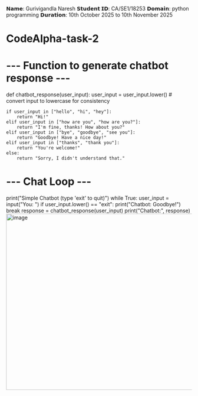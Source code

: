 𝗡𝗮𝗺𝗲: Gurivigandla Naresh
𝗦𝘁𝘂𝗱𝗲𝗻𝘁 𝗜𝗗: CA/SE1/18253
𝗗𝗼𝗺𝗮𝗶𝗻: python programming
𝗗𝘂𝗿𝗮𝘁𝗶𝗼𝗻: 10th October 2025 to 10th November 2025
# CodeAlpha-task-2
# --- Function to generate chatbot response ---
def chatbot_response(user_input):
    user_input = user_input.lower()  # convert input to lowercase for consistency

    if user_input in ["hello", "hi", "hey"]:
        return "Hi!"
    elif user_input in ["how are you", "how are you?"]:
        return "I'm fine, thanks! How about you?"
    elif user_input in ["bye", "goodbye", "see you"]:
        return "Goodbye! Have a nice day!"
    elif user_input in ["thanks", "thank you"]:
        return "You're welcome!"
    else:
        return "Sorry, I didn't understand that."

# --- Chat Loop ---
print("Simple Chatbot (type 'exit' to quit)")
while True:
    user_input = input("You: ")
    if user_input.lower() == "exit":
        print("Chatbot: Goodbye!")
        break
    response = chatbot_response(user_input)
    print("Chatbot:", response)
<img width="557" height="477" alt="image" src="https://github.com/user-attachments/assets/d6ae3b57-03ab-4418-af8c-814188d070e6" />

